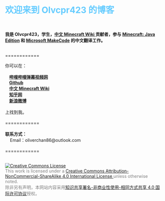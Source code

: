 <h1>
  <font color="#66ccff">
    <b>
      欢迎来到 Olvcpr423 的博客
    </b>
  </font>
</h1>
<br>
<p>
  <b>
    我是 Olvcpr423，学生，<a href='https://minecraft-zh.gamepedia.com'>中文 Minecraft Wiki </a>贡献者，参与 <a href='https://crowdin.com/project/minecraft/zh-CN'>Minecraft: Java Edition</a> 和 <a href='https://crowdin.com/project/kindscript/zh-CN'>Microsoft MakeCode</a> 的中文翻译工作。
  </b>
</p>
<br>
============
<p>
  你可以在：
  <br>
  <br>
  <b>
  &nbsp;&nbsp;&nbsp;&nbsp;<a href='https://space.bilibili.com/362073308'>哔哩哔哩弹幕视频网</a>
  <br>
  &nbsp;&nbsp;&nbsp;&nbsp;<a href='https://github.com/Olvcpr423'>Github</a>
  <br>
  &nbsp;&nbsp;&nbsp;&nbsp;<a href='https://minecraft-zh.gamepedia.com/user:olvcpr423'>中文 Minecraft Wiki</a>
  <br>
  &nbsp;&nbsp;&nbsp;&nbsp;<a href='https://www.zhihu.com/people/h-chen-47'>知乎网</a>
  <br>
  &nbsp;&nbsp;&nbsp;&nbsp;<a href='https://weibo.com/u/5019035592'>新浪微博</a>
  </b>
  <br>
  <br>
  上找到我。
  <br>
  <br>
============
  <br>
  <br>
  <b>
  联系方式：
  </b>
  <br>
  &nbsp;&nbsp;&nbsp;&nbsp;Email：oliverchan86@outlook.com
  <br>
  <br>
============
</p>
<p>
  <br>
  <font color='#808080'>
    <a rel="license" href="http://creativecommons.org/licenses/by-nc-sa/4.0/"><img alt="Creative Commons License" style="border-width:0" src="https://i.creativecommons.org/l/by-nc-sa/4.0/88x31.png" /></a><br />This work is licensed under a <a rel="license" href="http://creativecommons.org/licenses/by-nc-sa/4.0/">Creative Commons Attribution-NonCommercial-ShareAlike 4.0 International License </a>unless otherwise noted.
    <br>
    除非另有声明，本网站内容采用<a rel="license" href="http://creativecommons.org/licenses/by-nc-sa/4.0/">知识共享署名-非商业性使用-相同方式共享 4.0 国际许可协议</a>授权。
  </font>
</p>
